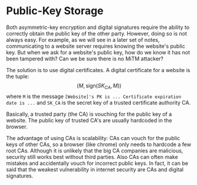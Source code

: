 # Public-Key Storage

Both asymmetric-key encryption and digital signatures require the
ability to correctly obtain the public key of the other party.
However, doing so is not always easy. For example, as we will see in a
later set of notes, communicating to a website server requires knowing
the website's public key. But when we ask for a website's public key,
how do we know it has not been tampered with? Can we be sure there is
no MiTM attacker?

The solution is to use digital certificates. A digital certificate for
a website is the tuple:
$$
(M, \text{sign}(SK_{CA}, M))
$$
where `M` is the message `[Website]'s PK is ... Certificate expiration
date is ...` and `SK_CA` is the secret key of a trusted certificate
authority CA.

Basically, a trusted party (the CA) is vouching for the public key of
a website. The public key of trusted CA's are usually hardcoded in the
browser.

The advantage of using CAs is scalability: CAs can vouch for the
public keys of other CAs, so a browser (like chrome) only needs to
hardcode a few root CAs. Although it is unlikely that the big CA
companies are malicious, security still works best without third
parties. Also CAs can often make mistakes and accidentally vouch for
incorrect public keys. In fact, it can be said that the weakest
vulnerability in internet security are CAs and digital signatures.

